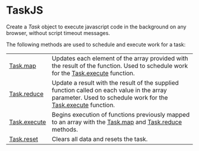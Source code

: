 # TaskJS
Create a _Task_ object to execute javascript code in the background on any browser, without script timeout messages.

The following methods are used to schedule and execute work for a task:

<table>
<tbody>
<tr><td><a href="//github.com/jameswestgate/taskjs/wiki/Task.map">Task.map</a></td><td>Updates each element of the array provided with the result of the function. Used to schedule work for the <a href="//github.com/jameswestgate/taskjs/wiki/Task.execute">Task.execute</a> function.</td></tr>
<tr><td><a href="//github.com/jameswestgate/taskjs/wiki/Task.reduce">Task.reduce</a></td><td>Update a result with the result of the supplied function called on each value in the array parameter. Used to schedule work for the <a href="//github.com/jameswestgate/taskjs/wiki/Task.execute">Task.execute</a> function.</td></tr>
<tr><td><a href="//github.com/jameswestgate/taskjs/wiki/Task.execute">Task.execute</a></td><td>Begins execution of functions previously mapped to an array with the <a href="//github.com/jameswestgate/taskjs/wiki/Task.map">Task.map</a> and <a href="//github.com/jameswestgate/taskjs/wiki/Task.reduce">Task.reduce</a> methods.</td></tr>
<tr><td><a href="//github.com/jameswestgate/taskjs/wiki/Task.reset">Task.reset</a></td><td>Clears all data and resets the task.</td></tr>
</tbody>
</table>

